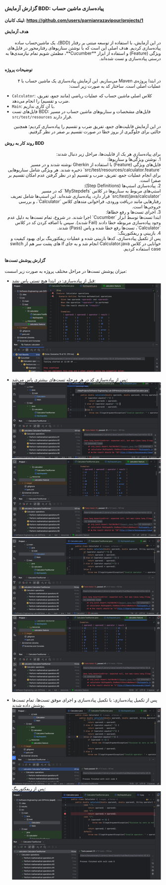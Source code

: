 ### گزارش آزمایش BDD: پیاده‌سازی ماشین حساب  

#### لینک کانبان: https://github.com/users/parnianrazavipour/projects/1

#### هدف آزمایش  
<div dir="rtl" align="right">
در این آزمایش، با استفاده از توسعه مبتنی بر رفتار (BDD)، یک ماشین‌حساب ساده پیاده‌سازی ‌کردیم. هدف اصلی این است که با نوشتن سناریوهای رفتارمحور در فایل‌های ویژگی (Feature) و استفاده از ابزار **Cucumber**، مطمئن شویم تمام نیازمندی‌ها به درستی پیاده‌سازی و تست شده‌اند.
</div>

#### توضیحات پروژه  
<div dir="rtl" align="right">
در ابتدا پروژه‌ی Maven می‌سازیم. این آزمایش پیاده‌سازی یک ماشین حساب با ۴ عملیات اصلی است. ساختار کد به صورت زیر است:
</div>

- `Calculator`: کلاس اصلی ماشین حساب که عملیات ریاضی (مانند جمع، تفریق، ضرب و تقسیم) را انجام می‌دهد.
- `Main`: با آن کاری نداریم.
- فایل‌های تست BDD: فایل‌های مشخصات و سناریوهای ماشین حساب در مسیر `src/test/resources` قرار دارند.  

<div dir="rtl" align="right">
در این آزمایش قابلیت‌های جمع، تفریق ضرب و تقسیم را پیاده‌سازی کردیم؛ همچنین حالتی برای جلوگیری از بروز خطا در صورت تقسیم بر صفر در نظر گرفتیم.
</div>

#### روند کار به روش BDD  

<div dir="rtl" align="right">
برای پیاده‌سازیِ هر یک از قابلیت‌ها، مراحل زیر دنبال شدند:
</div>

 <div dir="rtl" align="right">1. نوشتن ویژگی‌ها و سناریوها:</div>  
   <div dir="rtl" align="right">
   فایل‌های ویژگی (Feature) با استفاده از Gherkin نوشته شدند و در مسیر `src/test/resources/calculator.feature` ذخیره شدند. هر ویژگی شامل سناریوهایی برای انجام عملیات جمع، تفریق، ضرب و تقسیم (و در نظر گرفتن عدم امکان تقسیم بر صفر) است.
   </div>

<div dir="rtl" align="right">2. پیاده‌سازی استپ‌ها (Step Definitions):</div>  
   <div dir="rtl" align="right">
   استپ‌های مربوط به سناریوها در کلاس `MyStepdefs` که در مسیر `src/test/java/calculator` قرار دارد، پیاده‌سازی شده‌اند. این استپ‌ها شامل تعریف رفتارهایی مانند دریافت ورودی، فراخوانی متدهای کلاس `Calculator`، و بررسی خروجی‌ها است.
   </div>

<div dir="rtl" align="right">3. اجرای تست‌ها و رفع خطاها:</div>  
   <div dir="rtl" align="right">
   ابتدا تست‌ها توسط ابزار `Cucumber` اجرا شدند. در شروع، تمام تست‌ها به دلیل عدم وجود پیاده‌سازی مربوطه خطا دادند (Fail شدند). سپس با اضافه کردن کد در کلاس `Calculator`، تست‌ها رفع خطا شده و پاس (Pass) شدند.
   </div>

<div dir="rtl" align="right">4. بازبینی و ریفکتورینگ:</div>  
   <div dir="rtl" align="right">
   پس از تکمیل پیاده‌سازی، کدها بازبینی شده و عملیات ریفکتورینگ برای بهبود کیفیت و خوانایی در کلاس Calculator.java انجام شد و به جای if های پشت سر هم از switch case استفاده کردیم.
   </div>

   #### گزارش پوشش تست‌ها  

میزان پوشش تست‌ها در مراحل مختلف پروژه به صورت زیر اسست:  

- قبل از پیاده‌سازی: 
  در ابتدا هیچ تستی پاس نشد:  
  ![پوشش تست قبل از پیاده‌سازی](results/1.jpg)  

- پس از پیاده‌سازی کد در هر مرحله تست‌های بیشتری پاس می‌شد:  
  ![Fail شدن یکسری تست](results/2.jpg)  
  ![Fail شدن یکسری تست](results/3.jpg)  
  ![Fail شدن یکسری تست](results/4.jpg)  
  ![Fail شدن یکسری تست](results/5.jpg)   

- پس از تکمیل پیاده‌سازی: 
  با تکمیل پیاده‌سازی و اجرای موفق تست‌ها، تمام تست‌ها پوشش داده شدند.  
  ![پوشش تست بعد از پیاده‌سازی](results/6.jpg)
 پس از ریفکتورینگ:
    ![پوشش تست بعد از ریفکتورینگ](results/7.jpg)

